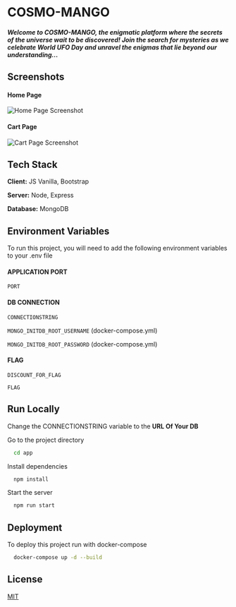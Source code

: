 
# COSMO-MANGO

##### Welcome to COSMO-MANGO, the enigmatic platform where the secrets of the universe wait to be discovered! Join the search for mysteries as we celebrate World UFO Day and unravel the enigmas that lie beyond our understanding...



## Screenshots

#### Home Page
![Home Page Screenshot](https://i.ibb.co/Xyfqb3d/imagen-2024-05-14-123632731.png)

#### Cart Page
![Cart Page Screenshot](https://i.ibb.co/Vw2N8rQ/imagen-2024-05-14-123758692.png)


## Tech Stack

**Client:** JS Vanilla, Bootstrap

**Server:** Node, Express

**Database:** MongoDB


## Environment Variables

To run this project, you will need to add the following environment variables to your .env file

#### APPLICATION PORT

`PORT`

#### DB CONNECTION

`CONNECTIONSTRING`

`MONGO_INITDB_ROOT_USERNAME` (docker-compose.yml)

`MONGO_INITDB_ROOT_PASSWORD` (docker-compose.yml)

#### FLAG

`DISCOUNT_FOR_FLAG`

`FLAG`




## Run Locally

Change the CONNECTIONSTRING variable to the **URL Of Your DB**

Go to the project directory

```bash
  cd app
```

Install dependencies

```bash
  npm install
```

Start the server

```bash
  npm run start
```


## Deployment

To deploy this project run with docker-compose

```bash
  docker-compose up -d --build
```


## License

[MIT](https://choosealicense.com/licenses/mit/)

